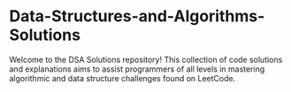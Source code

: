 # Data-Structures-and-Algorithms-Solutions
Welcome to the DSA Solutions repository! This collection of code solutions and explanations aims to assist programmers of all levels in mastering algorithmic and data structure challenges found on LeetCode.
